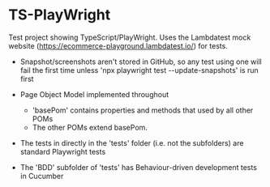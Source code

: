 # TS-PlayWright
Test project showing TypeScript/PlayWright. Uses the Lambdatest mock website (https://ecommerce-playground.lambdatest.io/) for tests.

- Snapshot/screenshots aren't stored in GitHub, so any test using one will fail the first time unless 
    'npx playwright test --update-snapshots' is run first

- Page Object Model implemented throughout
    - 'basePom' contains properties and methods that used by all other POMs
    - The other POMs extend basePom.

- The tests in directly in the 'tests' folder (i.e. not the subfolders) are standard Playwright tests

- The 'BDD' subfolder of 'tests' has Behaviour-driven development tests in Cucumber 
